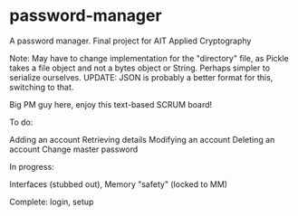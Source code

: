 # password-manager
A password manager. Final project for AIT Applied Cryptography

Note: May have to change implementation for the "directory" file, as Pickle takes a file object and not a bytes object or String. Perhaps simpler to serialize ourselves. UPDATE: JSON is probably a better format for this, switching to that.

Big PM guy here, enjoy this text-based SCRUM board!

To do:

Adding an account
Retrieving details
Modifying an account
Deleting an account
Change master password

  


In progress:

Interfaces (stubbed out), 
Memory "safety" (locked to MM)


Complete: 
login,
setup
